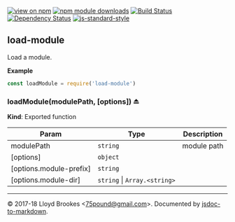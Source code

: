 [![view on npm](https://img.shields.io/npm/v/load-module.svg)](https://www.npmjs.org/package/load-module)
[![npm module downloads](https://img.shields.io/npm/dt/load-module.svg)](https://www.npmjs.org/package/load-module)
[![Build Status](https://travis-ci.org/75lb/load-module.svg?branch=master)](https://travis-ci.org/75lb/load-module)
[![Dependency Status](https://david-dm.org/75lb/load-module.svg)](https://david-dm.org/75lb/load-module)
[![js-standard-style](https://img.shields.io/badge/code%20style-standard-brightgreen.svg)](https://github.com/feross/standard)

<a name="module_load-module"></a>

## load-module
Load a module.

**Example**  
```js
const loadModule = require('load-module')
```
<a name="exp_module_load-module--loadModule"></a>

### loadModule(modulePath, [options]) ⏏
**Kind**: Exported function  

| Param | Type | Description |
| --- | --- | --- |
| modulePath | <code>string</code> | module path |
| [options] | <code>object</code> |  |
| [options.module-prefix] | <code>string</code> |  |
| [options.module-dir] | <code>string</code> \| <code>Array.&lt;string&gt;</code> |  |


* * *

&copy; 2017-18 Lloyd Brookes \<75pound@gmail.com\>. Documented by [jsdoc-to-markdown](https://github.com/jsdoc2md/jsdoc-to-markdown).
